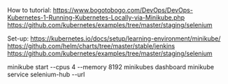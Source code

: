 How to tutorial: 
https://www.bogotobogo.com/DevOps/DevOps-Kubernetes-1-Running-Kubernetes-Locally-via-Minikube.php
https://github.com/kubernetes/examples/tree/master/staging/selenium

Set-up:
https://kubernetes.io/docs/setup/learning-environment/minikube/
https://github.com/helm/charts/tree/master/stable/jenkins
https://github.com/kubernetes/examples/tree/master/staging/selenium   

minikube start --cpus 4 --memory 8192
minikubes dashboard
minikube service selenium-hub --url
